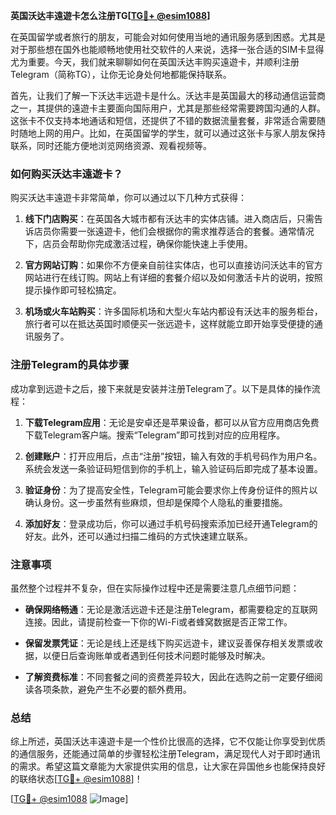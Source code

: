 **英国沃达丰遠遊卡怎么注册TG[[TG💪+ @esim1088](https://t.me/s/esim1088)]**

在英国留学或者旅行的朋友，可能会对如何使用当地的通讯服务感到困惑。尤其是对于那些想在国外也能顺畅地使用社交软件的人来说，选择一张合适的SIM卡显得尤为重要。今天，我们就来聊聊如何在英国沃达丰购买遠遊卡，并顺利注册Telegram（简称TG），让你无论身处何地都能保持联系。

首先，让我们了解一下沃达丰远遊卡是什么。沃达丰是英国最大的移动通信运营商之一，其提供的遠遊卡主要面向国际用户，尤其是那些经常需要跨国沟通的人群。这张卡不仅支持本地通话和短信，还提供了不错的数据流量套餐，非常适合需要随时随地上网的用户。比如，在英国留学的学生，就可以通过这张卡与家人朋友保持联系，同时还能方便地浏览网络资源、观看视频等。

### 如何购买沃达丰遠遊卡？

购买沃达丰遠遊卡非常简单，你可以通过以下几种方式获得：

1. **线下门店购买**：在英国各大城市都有沃达丰的实体店铺。进入商店后，只需告诉店员你需要一张遠遊卡，他们会根据你的需求推荐适合的套餐。通常情况下，店员会帮助你完成激活过程，确保你能快速上手使用。

2. **官方网站订购**：如果你不方便亲自前往实体店，也可以直接访问沃达丰的官方网站进行在线订购。网站上有详细的套餐介绍以及如何激活卡片的说明，按照提示操作即可轻松搞定。

3. **机场或火车站购买**：许多国际机场和大型火车站内都设有沃达丰的服务柜台，旅行者可以在抵达英国时顺便买一张远遊卡，这样就能立即开始享受便捷的通讯服务了。

### 注册Telegram的具体步骤

成功拿到远遊卡之后，接下来就是安装并注册Telegram了。以下是具体的操作流程：

1. **下载Telegram应用**：无论是安卓还是苹果设备，都可以从官方应用商店免费下载Telegram客户端。搜索“Telegram”即可找到对应的应用程序。

2. **创建账户**：打开应用后，点击“注册”按钮，输入有效的手机号码作为用户名。系统会发送一条验证码短信到你的手机上，输入验证码后即完成了基本设置。

3. **验证身份**：为了提高安全性，Telegram可能会要求你上传身份证件的照片以确认身份。这一步虽然有些麻烦，但却是保障个人隐私的重要措施。

4. **添加好友**：登录成功后，你可以通过手机号码搜索添加已经开通Telegram的好友。此外，还可以通过扫描二维码的方式快速建立联系。

### 注意事项

虽然整个过程并不复杂，但在实际操作过程中还是需要注意几点细节问题：

- **确保网络畅通**：无论是激活远遊卡还是注册Telegram，都需要稳定的互联网连接。因此，请提前检查一下你的Wi-Fi或者蜂窝数据是否正常工作。
  
- **保留发票凭证**：无论是线上还是线下购买远遊卡，建议妥善保存相关发票或收据，以便日后查询账单或者遇到任何技术问题时能够及时解决。

- **了解资费标准**：不同套餐之间的资费差异较大，因此在选购之前一定要仔细阅读各项条款，避免产生不必要的额外费用。

### 总结

综上所述，英国沃达丰遠遊卡是一个性价比很高的选择，它不仅能让你享受到优质的通信服务，还能通过简单的步骤轻松注册Telegram，满足现代人对于即时通讯的需求。希望这篇文章能为大家提供实用的信息，让大家在异国他乡也能保持良好的联络状态[[TG💪+ @esim1088](https://t.me/s/esim1088)]！

[[TG💪+ @esim1088](https://t.me/s/esim1088) ![Image](https://i.postimg.cc/4NQfJmqS/Snipaste-2025-05-13-00-14-12.png)]